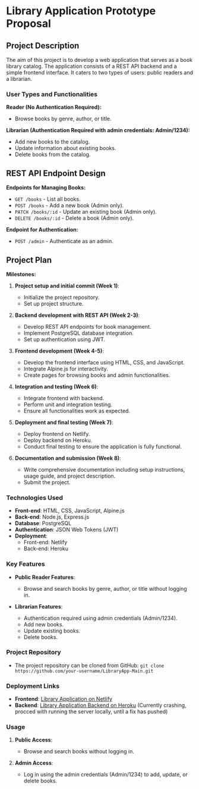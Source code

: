 # Library Application Prototype Proposal

## Project Description

The aim of this project is to develop a web application that serves as a book library catalog. The application consists of a REST API backend and a simple frontend interface. It caters to two types of users: public readers and a librarian.

### User Types and Functionalities

**Reader (No Authentication Required):**
- Browse books by genre, author, or title.

**Librarian (Authentication Required with admin credentials: Admin/1234):**
- Add new books to the catalog.
- Update information about existing books.
- Delete books from the catalog.

## REST API Endpoint Design

**Endpoints for Managing Books:**
- `GET /books` - List all books.
- `POST /books` - Add a new book (Admin only).
- `PATCH /books/:id` - Update an existing book (Admin only).
- `DELETE /books/:id` - Delete a book (Admin only).

**Endpoint for Authentication:**
- `POST /admin` - Authenticate as an admin.

## Project Plan

**Milestones:**
1. **Project setup and initial commit (Week 1)**:
   - Initialize the project repository.
   - Set up project structure.

2. **Backend development with REST API (Week 2-3)**:
   - Develop REST API endpoints for book management.
   - Implement PostgreSQL database integration.
   - Set up authentication using JWT.

3. **Frontend development (Week 4-5)**:
   - Develop the frontend interface using HTML, CSS, and JavaScript.
   - Integrate Alpine.js for interactivity.
   - Create pages for browsing books and admin functionalities.

4. **Integration and testing (Week 6)**:
   - Integrate frontend with backend.
   - Perform unit and integration testing.
   - Ensure all functionalities work as expected.

5. **Deployment and final testing (Week 7)**:
   - Deploy frontend on Netlify.
   - Deploy backend on Heroku.
   - Conduct final testing to ensure the application is fully functional.

6. **Documentation and submission (Week 8)**:
   - Write comprehensive documentation including setup instructions, usage guide, and project description.
   - Submit the project.


### Technologies Used

- **Front-end**: HTML, CSS, JavaScript, Alpine.js
- **Back-end**: Node.js, Express.js
- **Database**: PostgreSQL
- **Authentication**: JSON Web Tokens (JWT)
- **Deployment**:
  - Front-end: Netlify
  - Back-end: Heroku

### Key Features

- **Public Reader Features**:
  - Browse and search books by genre, author, or title without logging in.
  
- **Librarian Features**:
  - Authentication required using admin credentials (Admin/1234).
  - Add new books.
  - Update existing books.
  - Delete books.

### Project Repository

- The project repository can be cloned from GitHub: `git clone https://github.com/your-username/LibraryApp-Main.git`

### Deployment Links

- **Frontend**: [Library Application on Netlify](https://ica1-waad-library-ali.netlify.app/)
- **Backend**: [Library Application Backend on Heroku](https://ica1-waad-library-ali.herokuapp.com/) (Currently crashing, procced with running the server locally, until a fix has pushed)


### Usage

1. **Public Access**:
   - Browse and search books without logging in.

2. **Admin Access**:
   - Log in using the admin credentials (Admin/1234) to add, update, or delete books.
